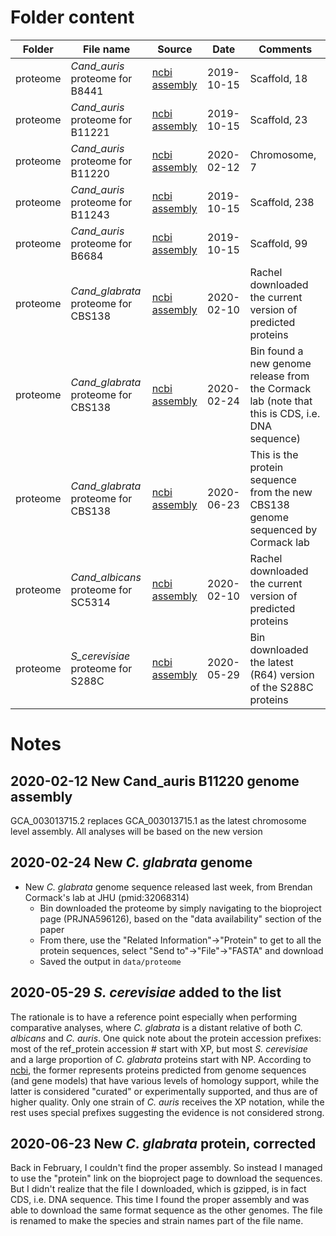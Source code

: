 # Folder content
| Folder | File name | Source | Date | Comments |
| ------ |-----------|--------|------|----------|
| proteome | *Cand_auris* proteome for B8441 | [ncbi assembly](https://www.ncbi.nlm.nih.gov/assembly/GCA_002759435.2/) | 2019-10-15 | Scaffold, 18 |
| proteome | *Cand_auris* proteome for B11221 | [ncbi assembly](https://www.ncbi.nlm.nih.gov/assembly/GCF_002775015.1/) | 2019-10-15 | Scaffold, 23 |
| proteome | *Cand_auris* proteome for B11220 | [ncbi assembly](https://www.ncbi.nlm.nih.gov/assembly/GCA_003013715.2) | 2020-02-12 | Chromosome, 7 |
| proteome | *Cand_auris* proteome for B11243 | [ncbi assembly](https://www.ncbi.nlm.nih.gov/assembly/GCA_003014415.1/) | 2019-10-15 | Scaffold, 238|
| proteome | *Cand_auris* proteome for B6684 | [ncbi assembly](https://www.ncbi.nlm.nih.gov/assembly/GCA_001189475.1/) | 2019-10-15 | Scaffold, 99 |
| proteome | *Cand_glabrata* proteome for CBS138 | [ncbi assembly](https://www.ncbi.nlm.nih.gov/assembly/GCF_000002545.3) | 2020-02-10 | Rachel downloaded the current version of predicted proteins | 
| proteome | *Cand_glabrata* proteome for CBS138 | [ncbi assembly](https://www.ncbi.nlm.nih.gov/protein?LinkName=bioproject_protein&from_uid=596126) | 2020-02-24 | Bin found a new genome release from the Cormack lab (note that this is CDS, i.e. DNA sequence) | 
| proteome | *Cand_glabrata* proteome for CBS138 | [ncbi assembly](https://www.ncbi.nlm.nih.gov/assembly/GCA_010111755.1) | 2020-06-23 | This is the protein sequence from the new CBS138 genome sequenced by Cormack lab | 
| proteome | *Cand_albicans* proteome for SC5314 | [ncbi assembly](https://www.ncbi.nlm.nih.gov/assembly/GCF_000182965.3/) | 2020-02-10 | Rachel downloaded the current version of predicted proteins | 
| proteome | *S_cerevisiae* proteome for S288C | [ncbi assembly](https://www.ncbi.nlm.nih.gov/assembly/GCF_000146045.2/) | 2020-05-29 | Bin downloaded the latest (R64) version of the S288C proteins |

# Notes
## 2020-02-12 New Cand_auris B11220 genome assembly
GCA_003013715.2 replaces GCA_003013715.1 as the latest chromosome level assembly. All analyses will be based on the new version

## 2020-02-24 New _C. glabrata_ genome
- New _C. glabrata_ genome sequence released last week, from Brendan Cormack's lab at JHU (pmid:32068314)
    - Bin downloaded the proteome by simply navigating to the bioproject page (PRJNA596126), based on the "data availability" section of the paper
    - From there, use the "Related Information"->"Protein" to get to all the protein sequences, select "Send to"->"File"->"FASTA" and download
    - Saved the output in `data/proteome`

## 2020-05-29 _S. cerevisiae_ added to the list
The rationale is to have a reference point especially when performing comparative analyses, where _C. glabrata_ is a distant relative of both _C. albicans_ and _C. auris_.
One quick note about the protein accession prefixes: most of the ref_protein accession # start with XP, but most _S. cerevisiae_ and a large proportion of _C. glabrata_ proteins start with NP. According to [ncbi](https://www.ncbi.nlm.nih.gov/books/NBK21091/table/ch18.T.refseq_accession_numbers_and_mole/?report=objectonly), the former represents proteins predicted from genome sequences (and gene models) that have various levels of homology support, while the latter is considered "curated" or experimentally supported, and thus are of higher quality. Only one strain of _C. auris_ receives the XP notation, while the rest uses special prefixes suggesting the evidence is not considered strong.
## 2020-06-23 New _C. glabrata_ protein, corrected
Back in February, I couldn't find the proper assembly. So instead I managed to use the "protein" link on the bioproject page to download the sequences. But I didn't realize that the file I downloaded, which is gzipped, is in fact CDS, i.e. DNA sequence. This time I found the proper assembly and was able to download the same format sequence as the other genomes. The file is renamed to make the species and strain names part of the file name.

